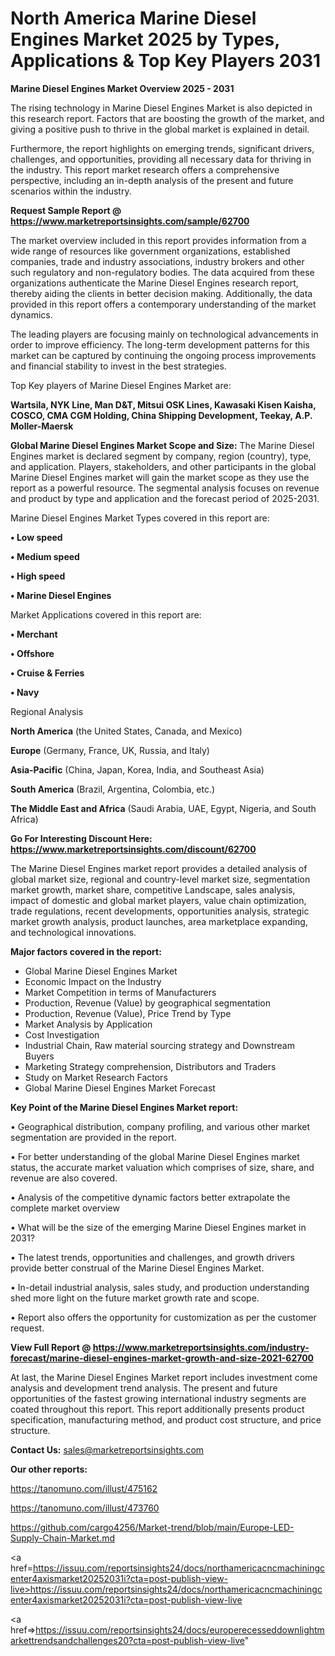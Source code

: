 # North America Marine Diesel Engines Market 2025 by Types, Applications & Top Key Players 2031

<Strong> Marine Diesel Engines Market Overview 2025 - 2031</strong>

The rising technology in Marine Diesel Engines Market is also depicted in this research report. Factors that are boosting the growth of the market, and giving a positive push to thrive in the global market is explained in detail.

Furthermore, the report highlights on emerging trends, significant drivers, challenges, and opportunities, providing all necessary data for thriving in the industry. This report market research offers a comprehensive perspective, including an in-depth analysis of the present and future scenarios within the industry.

<strong>Request Sample Report @ <a href=https://www.marketreportsinsights.com/sample/62700>https://www.marketreportsinsights.com/sample/62700</a></strong>

The market overview included in this report provides information from a wide range of resources like government organizations, established companies, trade and industry associations, industry brokers and other such regulatory and non-regulatory bodies. The data acquired from these organizations authenticate the Marine Diesel Engines research report, thereby aiding the clients in better decision making. Additionally, the data provided in this report offers a contemporary understanding of the market dynamics.

The leading players are focusing mainly on technological advancements in order to improve efficiency. The long-term development patterns for this market can be captured by continuing the ongoing process improvements and financial stability to invest in the best strategies.

Top Key players of Marine Diesel Engines Market are:

<strong>Wartsila, NYK Line, Man D&T, Mitsui OSK Lines, Kawasaki Kisen Kaisha, COSCO, CMA CGM Holding, China Shipping Development, Teekay, A.P. Moller-Maersk</strong>

<strong><b>Global Marine Diesel Engines Market Scope and Size:</b></strong>
The Marine Diesel Engines market is declared segment by company, region (country), type, and application. Players, stakeholders, and other participants in the global Marine Diesel Engines market will gain the market scope as they use the report as a powerful resource. The segmental analysis focuses on revenue and product by type and application and the forecast period of 2025-2031.

Marine Diesel Engines Market Types covered in this report are:

<strong>• Low speed

• Medium speed

• High speed

• Marine Diesel Engines</strong>

Market Applications covered in this report are:

<strong>• Merchant

• Offshore

• Cruise & Ferries

• Navy</strong> 

Regional Analysis

<strong>North America</strong> (the United States, Canada, and Mexico)

<strong>Europe</strong> (Germany, France, UK, Russia, and Italy)

<strong>Asia-Pacific</strong> (China, Japan, Korea, India, and Southeast Asia)

<strong>South America</strong> (Brazil, Argentina, Colombia, etc.)

<strong>The Middle East and Africa</strong> (Saudi Arabia, UAE, Egypt, Nigeria, and South Africa)

<strong>Go For Interesting Discount Here: <a href=https://www.marketreportsinsights.com/discount/62700>https://www.marketreportsinsights.com/discount/62700</a></strong>

The Marine Diesel Engines market report provides a detailed analysis of global market size, regional and country-level market size, segmentation market growth, market share, competitive Landscape, sales analysis, impact of domestic and global market players, value chain optimization, trade regulations, recent developments, opportunities analysis, strategic market growth analysis, product launches, area marketplace expanding, and technological innovations.

<strong><b>Major factors covered in the report:</b></strong>
<ul>
  <li>Global Marine Diesel Engines Market </li>
  <li>Economic Impact on the Industry</li>
  <li>Market Competition in terms of Manufacturers</li>
  <li>Production, Revenue (Value) by geographical segmentation</li>
  <li>Production, Revenue (Value), Price Trend by Type</li>
  <li>Market Analysis by Application</li>
  <li>Cost Investigation</li>
  <li>Industrial Chain, Raw material sourcing strategy and Downstream Buyers</li>
  <li>Marketing Strategy comprehension, Distributors and Traders</li>
  <li>Study on Market Research Factors</li>
  <li>Global Marine Diesel Engines Market Forecast</li>
</ul>

<strong><b>Key Point of the Marine Diesel Engines Market report:</b></strong>

• Geographical distribution, company profiling, and various other market segmentation are provided in the report.

• For better understanding of the global Marine Diesel Engines market status, the accurate market valuation which comprises of size, share, and revenue are also covered.

• Analysis of the competitive dynamic factors better extrapolate the complete market overview

• What will be the size of the emerging Marine Diesel Engines market in 2031?

• The latest trends, opportunities and challenges, and growth drivers provide better construal of the Marine Diesel Engines Market.

• In-detail industrial analysis, sales study, and production understanding shed more light on the future market growth rate and scope.

• Report also offers the opportunity for customization as per the customer request.

<strong><b>View Full Report @ <a href=https://www.marketreportsinsights.com/industry-forecast/marine-diesel-engines-market-growth-and-size-2021-62700>https://www.marketreportsinsights.com/industry-forecast/marine-diesel-engines-market-growth-and-size-2021-62700</a></b></strong>


At last, the Marine Diesel Engines Market report includes investment come analysis and development trend analysis. The present and future opportunities of the fastest growing international industry segments are coated throughout this report. This report additionally presents product specification, manufacturing method, and product cost structure, and price structure.

<strong>Contact Us:</strong>
sales@marketreportsinsights.com

<strong>Our other reports:</strong>

<a href=https://tanomuno.com/illust/475162>https://tanomuno.com/illust/475162</a>

<a href=https://tanomuno.com/illust/473760>https://tanomuno.com/illust/473760</a>

<a href=https://github.com/cargo4256/Market-trend/blob/main/Europe-LED-Supply-Chain-Market.md>https://github.com/cargo4256/Market-trend/blob/main/Europe-LED-Supply-Chain-Market.md</a>

<a href=https://issuu.com/reportsinsights24/docs/northamericacncmachiningcenter4axismarket20252031i?cta=post-publish-view-live>https://issuu.com/reportsinsights24/docs/northamericacncmachiningcenter4axismarket20252031i?cta=post-publish-view-live</a>

<a href=>https://issuu.com/reportsinsights24/docs/europerecesseddownlightmarkettrendsandchallenges20?cta=post-publish-view-live</a>"
